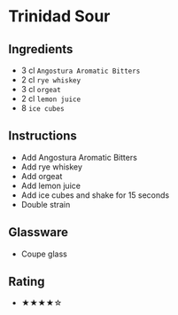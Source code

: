 # Trinidad Sour

## Ingredients
- 3 cl `Angostura Aromatic Bitters`
- 2 cl `rye whiskey`
- 3 cl `orgeat`
- 2 cl `lemon juice`
- 8 `ice cubes`

## Instructions
- Add Angostura Aromatic Bitters
- Add rye whiskey
- Add orgeat
- Add lemon juice
- Add ice cubes and shake for 15 seconds
- Double strain

## Glassware
- Coupe glass

## Rating
- ★★★★☆